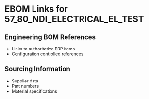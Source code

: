 # EBOM Links for 57_80_NDI_ELECTRICAL_EL_TEST

## Engineering BOM References
- Links to authoritative ERP items
- Configuration controlled references

## Sourcing Information
- Supplier data
- Part numbers
- Material specifications
